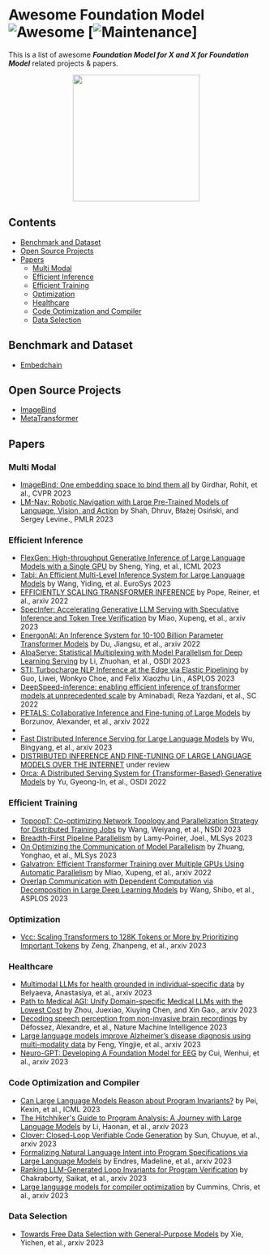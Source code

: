 # Awesome Foundation Model ![Awesome](https://cdn.rawgit.com/sindresorhus/awesome/d7305f38d29fed78fa85652e3a63e154dd8e8829/media/badge.svg) [![Maintenance](https://img.shields.io/badge/Maintained%3F-YES-green.svg)] 

This is a list of awesome _**Foundation Model for X and X for Foundation Model**_ related projects & papers. 

<p align="center">
  <img width="250" src="https://camo.githubusercontent.com/1131548cf666e1150ebd2a52f44776d539f06324/68747470733a2f2f63646e2e7261776769742e636f6d2f73696e647265736f726875732f617765736f6d652f6d61737465722f6d656469612f6c6f676f2e737667" "Awesome!">
</p>

## Contents
- [Benchmark and Dataset](#benchmark-and-dataset)
- [Open Source Projects](#open-source-projects)
- [Papers](#papers)
  - [Multi Modal](#multi-modal)
  - [Efficient Inference](#efficient-inference)
  - [Efficient Training](#efficient-training)
  - [Optimization](#optimization)
  - [Healthcare](#healthcare)
  - [Code Optimization and Compiler](#code-optimization-and-compiler)
  - [Data Selection](#data-selection)

## Benchmark and Dataset
- [Embedchain](https://github.com/embedchain/embedchain)
  
## Open Source Projects
- [ImageBind](https://github.com/facebookresearch/ImageBind)
- [MetaTransformer](https://github.com/invictus717/MetaTransformer)

## Papers

### Multi Modal
- [ImageBind: One embedding space to bind them all](https://openaccess.thecvf.com/content/CVPR2023/papers/Girdhar_ImageBind_One_Embedding_Space_To_Bind_Them_All_CVPR_2023_paper.pdf) by Girdhar, Rohit, et al., CVPR 2023
- [LM-Nav: Robotic Navigation with Large Pre-Trained Models of Language, Vision, and Action](https://arxiv.org/pdf/2207.04429.pdf) by Shah, Dhruv, Błażej Osiński, and Sergey Levine., PMLR 2023

### Efficient Inference 
- [FlexGen: High-throughput Generative Inference of Large Language Models with a Single GPU](https://arxiv.org/pdf/2303.06865) by Sheng, Ying, et al., ICML 2023
- [Tabi: An Efficient Multi-Level Inference System for Large Language Models](https://dl.acm.org/doi/pdf/10.1145/3552326.3587438?casa_token=2Ju1tOw9-OQAAAAA:JiW7lFRbuCbNQp8JxLKq0_Fu5O2HnPKnCtXSBuWYiW0HOJa5AhUEhvaAQVBVoyDN0qAgI2abM73h20A) by Wang, Yiding, et al. EuroSys 2023
- [EFFICIENTLY SCALING TRANSFORMER INFERENCE](https://arxiv.org/pdf/2211.05102) by Pope, Reiner, et al., arxiv 2022
- [SpecInfer: Accelerating Generative LLM Serving with Speculative Inference and Token Tree Verification](https://arxiv.org/pdf/2305.09781) by Miao, Xupeng, et al., arxiv 2023
- [EnergonAI: An Inference System for 10-100 Billion Parameter Transformer Models](https://arxiv.org/pdf/2209.02341) by Du, Jiangsu, et al., arxiv 2022
- [AlpaServe: Statistical Multiplexing with Model Parallelism for Deep Learning Serving](https://arxiv.org/pdf/2302.11665) by Li, Zhuohan, et al., OSDI 2023
- [STI: Turbocharge NLP Inference at the Edge via Elastic Pipelining](https://dl.acm.org/doi/pdf/10.1145/3575693.3575698) by Guo, Liwei, Wonkyo Choe, and Felix Xiaozhu Lin., ASPLOS 2023
- [DeepSpeed-inference: enabling efficient inference of transformer models at unprecedented scale](https://ieeexplore.ieee.org/iel7/10046045/10045783/10046087.pdf?casa_token=-l-VUdoAL9cAAAAA:Zt9pbjDGwTuqtX-RSm6Np74l4mUYuPp6ls_xH-wdaIPQig-A6UduT7xDn8Wcsv05W1imTH08mhU) by Aminabadi, Reza Yazdani, et al., SC 2022
- [PETALS: Collaborative Inference and Fine-tuning of Large Models](https://arxiv.org/pdf/2209.01188) by Borzunov, Alexander, et al., arxiv 2022
- 
- [Fast Distributed Inference Serving for Large Language Models](https://arxiv.org/pdf/2305.05920) by Wu, Bingyang, et al., arxiv 2023
- [DISTRIBUTED INFERENCE AND FINE-TUNING OF LARGE LANGUAGE MODELS OVER THE INTERNET](https://openreview.net/pdf?id=HLQyRgRnoXo) under review
- [Orca: A Distributed Serving System for {Transformer-Based} Generative Models](https://www.usenix.org/system/files/osdi22-yu.pdf) by Yu, Gyeong-In, et al., OSDI 2022

### Efficient Training
- [TopoopT: Co-optimizing Network Topology and Parallelization Strategy for Distributed Training Jobs](https://www.usenix.org/system/files/nsdi23-wang-weiyang.pdf) by Wang, Weiyang, et al., NSDI 2023
- [Breadth-First Pipeline Parallelism](https://arxiv.org/pdf/2211.05953) by Lamy-Poirier, Joel., MLSys 2023
- [On Optimizing the Communication of Model Parallelism](https://arxiv.org/pdf/2211.05322.pdf) by Zhuang, Yonghao, et al., MLSys 2023
- [Galvatron: Efficient Transformer Training over Multiple GPUs Using Automatic Parallelism](https://arxiv.org/pdf/2211.13878) by Miao, Xupeng, et al., arxiv 2022
- [Overlap Communication with Dependent Computation via Decomposition in Large Deep Learning Models](https://dl.acm.org/doi/pdf/10.1145/3567955.3567959) by Wang, Shibo, et al., ASPLOS 2023
  
### Optimization 
- [Vcc: Scaling Transformers to 128K Tokens or More by Prioritizing Important Tokens](https://arxiv.org/pdf/2305.04241) by Zeng, Zhanpeng, et al., arxiv 2023

### Healthcare
- [Multimodal LLMs for health grounded in individual-specific data](https://arxiv.org/pdf/2307.09018) by Belyaeva, Anastasiya, et al., arxiv 2023
- [Path to Medical AGI: Unify Domain-specific Medical LLMs with the Lowest Cost](https://arxiv.org/pdf/2306.10765) by Zhou, Juexiao, Xiuying Chen, and Xin Gao., arxiv 2023
- [Decoding speech perception from non-invasive brain recordings](https://www.nature.com/articles/s42256-023-00714-5) by Défossez, Alexandre, et al., Nature Machine Intelligence 2023
- [Large language models improve Alzheimer’s disease diagnosis using multi-modality data](https://arxiv.org/pdf/2305.19280) by Feng, Yingjie, et al., arxiv 2023
- [Neuro-GPT: Developing A Foundation Model for EEG](https://arxiv.org/pdf/2311.03764) by Cui, Wenhui, et al., arxiv 2023

### Code Optimization and Compiler
- [Can Large Language Models Reason about Program Invariants?](https://openreview.net/pdf?id=mXv2aVqUGG) by Pei, Kexin, et al., ICML 2023
- [The Hitchhiker's Guide to Program Analysis: A Journey with Large Language Models](https://arxiv.org/pdf/2308.00245) by Li, Haonan, et al., arxiv 2023
- [Clover: Closed-Loop Verifiable Code Generation](https://arxiv.org/pdf/2310.17807) by Sun, Chuyue, et al., arxiv 2023
- [Formalizing Natural Language Intent into Program Specifications via Large Language Models](https://arxiv.org/pdf/2310.01831) by Endres, Madeline, et al., arxiv 2023
- [Ranking LLM-Generated Loop Invariants for Program Verification](https://arxiv.org/pdf/2310.09342) by Chakraborty, Saikat, et al., arxiv 2023
- [Large language models for compiler optimization](https://arxiv.org/pdf/2309.07062) by Cummins, Chris, et al., arxiv 2023

### Data Selection
- [Towards Free Data Selection with General-Purpose Models](https://arxiv.org/pdf/2309.17342) by Xie, Yichen, et al., arxiv 2023



